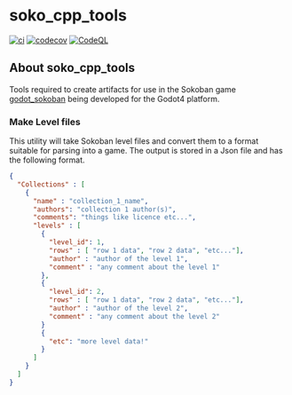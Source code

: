 # soko_cpp_tools

[![ci](https://github.com/DouglasWebster/soko_cpp_tools/actions/workflows/ci.yml/badge.svg)](https://github.com/DouglasWebster/soko_cpp_tools/actions/workflows/ci.yml)
[![codecov](https://codecov.io/gh/DouglasWebster/soko_cpp_tools/branch/main/graph/badge.svg)](https://codecov.io/gh/DouglasWebster/soko_cpp_tools)
[![CodeQL](https://github.com/DouglasWebster/soko_cpp_tools/actions/workflows/codeql-analysis.yml/badge.svg)](https://github.com/DouglasWebster/soko_cpp_tools/actions/workflows/codeql-analysis.yml)

## About soko_cpp_tools
Tools required to create artifacts for use in the Sokoban game [godot_sokoban](https://github.com/DouglasWebster/godot_sokoban) being developed for the Godot4 platform.


### Make Level files
This utility will take Sokoban level files and convert them to a format suitable for parsing into a game.  The output is stored in a Json file and has the following format.

```json
{
  "Collections" : [
    {
      "name" : "collection_1_name",
      "authors": "collection 1 author(s)",
      "comments": "things like licence etc...",
      "levels" : [
        {
          "level_id": 1,
          "rows" : [ "row 1 data", "row 2 data", "etc..."],
          "author" : "author of the level 1",
          "comment" : "any comment about the level 1" 
        },
        {
          "level_id": 2,
          "rows" : [ "row 1 data", "row 2 data", "etc..."],
          "author" : "author of the level 2",
          "comment" : "any comment about the level 2" 
        }
        {
          "etc": "more level data!"
        }
      ]
    }
  ]  
}
```